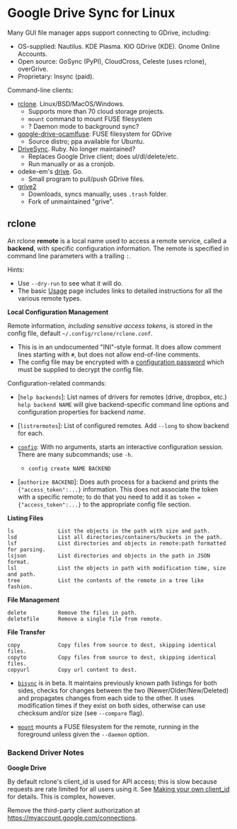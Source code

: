 Google Drive Sync for Linux
===========================

Many GUI file manager apps support connecting to GDrive, including:
- OS-supplied: Nautilus. KDE Plasma. KIO GDrive (KDE).
  Gnome Online Accounts.
- Open source: GoSync (PyPI), CloudCross, Celeste (uses rclone), overGrive.
- Proprietary: Insync (paid).

Command-line clients:
- [rclone]. Linux/BSD/MacOS/Windows.
  - Supports more than 70 cloud storage projects.
  - `mount` command to mount FUSE filesystem
  - ? Daemon mode to background sync?
- [google-drive-ocamlfuse]: FUSE filesystem for GDrive
  - Source distro; ppa available for Ubuntu.
- [DriveSync]. Ruby. No longer maintained?
  - Replaces Google Drive client; does ul/dl/delete/etc.
  - Run manually or as a cronjob.
- odeke-em's [drive]. Go.
  - Small program to pull/push GDrive files.
- [grive2]
  - Downloads, syncs manually, uses `.trash` folder.
  - Fork of unmaintained "grive".


rclone
------

An rclone __remote__ is a local name used to access a remote service,
called a __backend__, with specific configuration information. The remote
is specified in command line parameters with a trailing `:`.

Hints:
- Use `--dry-run` to see what it will do.
- The basic [Usage][rc-docs] page includes links to detailed instructions
  for all the various remote types.

__Local Configuration Management__

Remote information, _including sensitive access tokens_, is stored in the
config file, default `~/.config/rclone/rclone.conf`.
- This is in an undocumented "INI"-style format. It does allow comment
  lines starting with `#`, but does not allow end-of-line comments.
- The config file may be encrypted with a [configuration
  password][rc-confenc] which must be supplied to decrypt the config file.

Configuration-related commands:

- [`help backends`]: List names of drivers for remotes (drive, dropbox, etc.)
  `help backend NAME` will give backend-specific command line options and
  configuration properties for backend _name_.

- [`listrermotes`]: List of configured remotes.
  Add `--long` to show backend for each.

- [`config`]: With no arguments, starts an interactive configuration session.
  There are many subcommands; use `-h`.
  - `config create NAME BACKEND`

- [`authorize BACKEND`]: Does auth process for a backend and prints the
  `{"access_token":...}` information. This does not associate the token
  with a specific remote; to do that you need to add it as `token =
  {"access_token":...}` to the appropriate config file section.

__Listing Files__

    ls              List the objects in the path with size and path.
    lsd             List all directories/containers/buckets in the path.
    lsf             List directories and objects in remote:path formatted for parsing.
    lsjson          List directories and objects in the path in JSON format.
    lsl             List the objects in path with modification time, size and path.
    tree            List the contents of the remote in a tree like fashion.

__File Management__

    delete          Remove the files in path.
    deletefile      Remove a single file from remote.

__File Transfer__

    copy            Copy files from source to dest, skipping identical files.
    copyto          Copy files from source to dest, skipping identical files.
    copyurl         Copy url content to dest.

- [`bisync`] is in beta. It maintains previously known path listings for
  both sides, checks for changes between the two (Newer/Older/New/Deleted)
  and propagates changes from each side to the other. It uses modification
  times if they exist on both sides, otherwise can use checksum and/or
  size (see `--compare` flag).

- [`mount`] mounts a FUSE filesystem for the remote, running in the
  foreground unless given the `--daemon` option.

### Backend Driver Notes

__Google Drive__

By default rclone's client_id is used for API access; this is slow because
requests are rate limited for all users using it. See [Making your own
client_id][rc-mkGid] for details. This is complex, however.

Remove the third-party client authorization at
<https://myaccount.google.com/connections>.



<!-------------------------------------------------------------------->
[DriveSync]: https://github.com/MStadlmeier/drivesync
[drive]: https://github.com/odeke-em/drive
[google-drive-ocamlfuse]: https://github.com/astrada/google-drive-ocamlfuse
[rclone]: https://rclone.org/
[Grive2]: https://github.com/vitalif/grive2

<!-- rclone -->
[`bisync`]: https://rclone.org/commands/rclone_bisync/
[`config`]: https://rclone.org/commands/rclone_config/
[`mount`]: https://rclone.org/commands/rclone_mount/
[g-apicon]: https://console.developers.google.com/
[rc-confenc]: https://rclone.org/docs/#configuration-encryption
[rc-docs]: https://rclone.org/docs/
[rc-mkGid]: https://rclone.org/drive/#making-your-own-client-id
